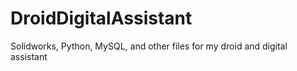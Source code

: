 # DroidDigitalAssistant
Solidworks, Python, MySQL, and other files for my droid and digital assistant
